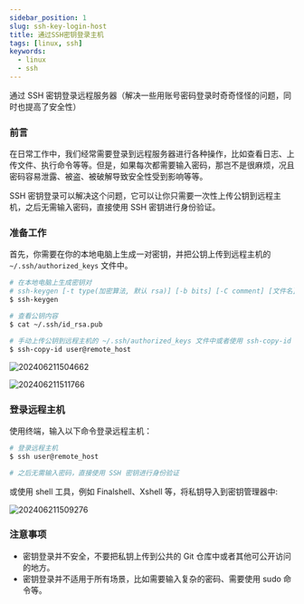 ```yaml
---
sidebar_position: 1
slug: ssh-key-login-host
title: 通过SSH密钥登录主机
tags: [linux, ssh]
keywords:
  - linux
  - ssh
---
```


通过 SSH 密钥登录远程服务器（解决一些用账号密码登录时奇奇怪怪的问题，同时也提高了安全性）

### 前言

在日常工作中，我们经常需要登录到远程服务器进行各种操作，比如查看日志、上传文件、执行命令等等。但是，如果每次都需要输入密码，那岂不是很麻烦，况且密码容易泄露、被盗、被破解导致安全性受到影响等等。

SSH 密钥登录可以解决这个问题，它可以让你只需要一次性上传公钥到远程主机，之后无需输入密码，直接使用 SSH 密钥进行身份验证。

### 准备工作

首先，你需要在你的本地电脑上生成一对密钥，并把公钥上传到远程主机的 `~/.ssh/authorized_keys` 文件中。

```bash
# 在本地电脑上生成密钥对
# ssh-keygen [-t type(加密算法, 默认 rsa)] [-b bits] [-C comment] [文件名]
$ ssh-keygen

# 查看公钥内容
$ cat ~/.ssh/id_rsa.pub

# 手动上传公钥到远程主机的 ~/.ssh/authorized_keys 文件中或者使用 ssh-copy-id 命令
$ ssh-copy-id user@remote_host
```

![202406211504662](https://tecent-oss-shanghai.eaveluo.com/img/202406211504662.png?imageSlim)

![202406211511766](https://tecent-oss-shanghai.eaveluo.com/img/202406211511766.png?imageSlim)

### 登录远程主机

使用终端，输入以下命令登录远程主机：

```bash
# 登录远程主机
$ ssh user@remote_host

# 之后无需输入密码，直接使用 SSH 密钥进行身份验证
```

或使用 shell 工具，例如 Finalshell、Xshell 等，将私钥导入到密钥管理器中:

![202406211509276](https://tecent-oss-shanghai.eaveluo.com/img/202406211509276.png?imageSlim)

### 注意事项

- 密钥登录并不安全，不要把私钥上传到公共的 Git 仓库中或者其他可公开访问的地方。
- 密钥登录并不适用于所有场景，比如需要输入复杂的密码、需要使用 sudo 命令等。
